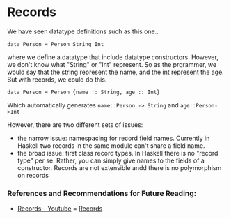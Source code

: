 # Records

We have seen datatype definitions such as this one..
```
data Person = Person String Int
```
where we define a datatype that include datatype constructors. However, we don't know what "String" or "Int" represent. So as the prgrammer, we would say that the string represent the name, and the int represent the age. But with records, we could do this.

```
data Person = Person {name :: String, age :: Int}
```
Which automatically generates `name::Person -> String` and `age::Person->Int`


However, there are two different sets of issues:
- the narrow issue: namespacing for record field names. Currently in Haskell two records in the same module can't share a field name. 
- the broad issue: first class record types. In Haskell there is no "record type" per se. Rather, you can simply give names to the fields of a constructor. Records are not extensible andd there is no polymorphism on records


### References and Recommendations for Future Reading:
- [Records - Youtube](https://www.youtube.com/watch?v=CoNZRKqQi1o&list=PLe7Ei6viL6jGp1Rfu0dil1JH1SHk9bgDV&index=12)
= [Records](https://gitlab.haskell.org/ghc/ghc/-/wikis/records)